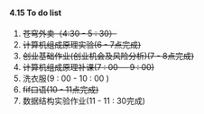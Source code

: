 #### 4.15 To do list

1. ~~苍穹外卖（4:30 - 5 : 30）~~
2. ~~计算机组成原理实验(6 - 7点完成)~~
3. ~~创业基础作业(创业机会及风险分析)(7 - 8点完成)~~
4. ~~计算机组成原理补课(7 : 00 -- 9 : 00)~~
5. 洗衣服(9 : 00 - 10 : 00 )
6. ~~fif口语(10 - 11点完成)~~
7. 数据结构实验作业(11 - 11 : 30完成)

